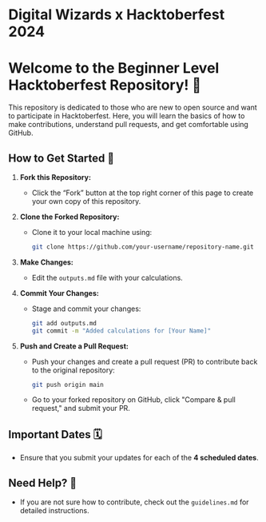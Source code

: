 # Digital Wizards x Hacktoberfest 2024

# Welcome to the Beginner Level Hacktoberfest Repository! 🎉

This repository is dedicated to those who are new to open source and want to participate in Hacktoberfest. Here, you will learn the basics of how to make contributions, understand pull requests, and get comfortable using GitHub.

## How to Get Started 🏁

1. **Fork this Repository:**
   - Click the “Fork” button at the top right corner of this page to create your own copy of this repository.

2. **Clone the Forked Repository:**
   - Clone it to your local machine using:
     ```bash
     git clone https://github.com/your-username/repository-name.git
     ```

3. **Make Changes:**
   - Edit the `outputs.md` file with your calculations.

4. **Commit Your Changes:**
   - Stage and commit your changes:
     ```bash
     git add outputs.md
     git commit -m "Added calculations for [Your Name]"
     ```

5. **Push and Create a Pull Request:**
   - Push your changes and create a pull request (PR) to contribute back to the original repository:
     ```bash
     git push origin main
     ```
   - Go to your forked repository on GitHub, click "Compare & pull request," and submit your PR.

## Important Dates 🗓️
- Ensure that you submit your updates for each of the **4 scheduled dates**.

## Need Help? 🤔
- If you are not sure how to contribute, check out the `guidelines.md` for detailed instructions.

